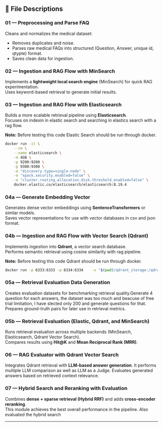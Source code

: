 ## 📘 File Descriptions

### **01 — Preprocessing and Parse FAQ**
Cleans and normalizes the medical dataset:
- Removes duplicates and noise.  
- Parses raw medical FAQs into structured (Question, Answer, unique id, qtypte) format.  
- Saves clean data for ingestion.

### **02 — Ingestion and RAG Flow with MinSearch**
Implements a **lightweight local search engine** (MinSearch) for quick RAG experimentation.  
Uses keyword-based retrieval to generate initial results.

### **03 — Ingestion and RAG Flow with Elasticsearch**
Builds a more scalable retrieval pipeline using **Elasticsearch**.  
Focuses on indexin in elastic search and searching in elastics search with a rag flow.

**Note:** Before testing this code Elastic Search should be run through docker.
```bash
docker run -it \
    --rm \
    --name elasticsearch \
    -m 4GB \
    -p 9200:9200 \
    -p 9300:9300 \
    -e "discovery.type=single-node" \
    -e "xpack.security.enabled=false" \
    -e "cluster.routing.allocation.disk.threshold_enabled=false" \
    docker.elastic.co/elasticsearch/elasticsearch:8.19.4
```

### **04a — Generate Embedding Vector**
Generates dense vector embeddings using **SentenceTransformers** or similar models.  
Saves vector representations for use with vector databases in csv and json format.

### **04b — Ingestion and RAG Flow with Vector Search (Qdrant)**
Implements ingestion into **Qdrant**, a vector search database.  
Performs semantic retrieval using cosine similarity with rag pipeline.

**Note:** Before testing this code Qdrant should be run through docker.
```bash
docker run -p 6333:6333 -p 6334:6334    -v "$(pwd)/qdrant_storage:/qdrant/storage:z"    qdrant/qdrant
```


### **05a — Retrieval Evaluation Data Generation**
Creates evaluation datasets for benchmarking retrieval quality.Generate 4 question for each answers, the dataset was too much and beacuse of free trial
limitation, I have slected only 200 and generate questions for that.
Prepares ground-truth pairs for later use in retrieval metrics.

### **05b — Retrieval Evaluation (Elastic, Qdrant, and MinSearch)**
Runs retrieval evaluation across multiple backends (MinSearch, Elasticsearch, Qdrant Vector Search).  
Compares results using **Hit@K** and **Mean Reciprocal Rank (MRR)**.

### **06 — RAG Evaluator with Qdrant Vector Search**
Integrates Qdrant retrieval with **LLM-based answer generation**. It performs multiple LLM comparison as well as LLM as a Judge. 
Evaluates generated answers based on retrieved context relevance. 

### **07 — Hybrid Search and Reranking with Evaluation**
Combines **dense + sparse retrieval (Hybrid RRF)** and adds **cross-encoder reranking**.  
This module achieves the best overall performance in the pipeline. Also evaluated the hybrid search

---
